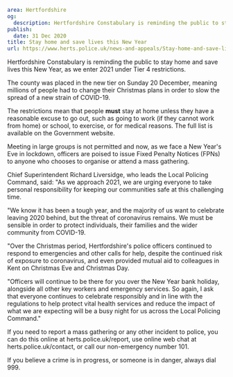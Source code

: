```yaml
area: Hertfordshire
og:
  description: Hertfordshire Constabulary is reminding the public to stay home and save lives this New Year, as we enter 2021 under Tier 4 restrictions.
publish:
  date: 31 Dec 2020
title: Stay home and save lives this New Year
url: https://www.herts.police.uk/news-and-appeals/Stay-home-and-save-lives-this-new-year-1044
```

Hertfordshire Constabulary is reminding the public to stay home and save lives this New Year, as we enter 2021 under Tier 4 restrictions.

The county was placed in the new tier on Sunday 20 December, meaning millions of people had to change their Christmas plans in order to slow the spread of a new strain of COVID-19.

The restrictions mean that people **must** stay at home unless they have a reasonable excuse to go out, such as going to work (if they cannot work from home) or school, to exercise, or for medical reasons. The full list is available on the Government website.

Meeting in large groups is not permitted and now, as we face a New Year's Eve in lockdown, officers are poised to issue Fixed Penalty Notices (FPNs) to anyone who chooses to organise or attend a mass gathering.

Chief Superintendent Richard Liversidge, who leads the Local Policing Command, said: "As we approach 2021, we are urging everyone to take personal responsibility for keeping our communities safe at this challenging time.

"We know it has been a tough year, and the majority of us want to celebrate leaving 2020 behind, but the threat of coronavirus remains. We must be sensible in order to protect individuals, their families and the wider community from COVID-19.

"Over the Christmas period, Hertfordshire's police officers continued to respond to emergencies and other calls for help, despite the continued risk of exposure to coronavirus, and even provided mutual aid to colleagues in Kent on Christmas Eve and Christmas Day.

"Officers will continue to be there for you over the New Year bank holiday, alongside all other key workers and emergency services. So again, I ask that everyone continues to celebrate responsibly and in line with the regulations to help protect vital health services and reduce the impact of what we are expecting will be a busy night for us across the Local Policing Command."

If you need to report a mass gathering or any other incident to police, you can do this online at herts.police.uk/report, use online web chat at herts.police.uk/contact, or call our non-emergency number 101.

If you believe a crime is in progress, or someone is in danger, always dial 999.
